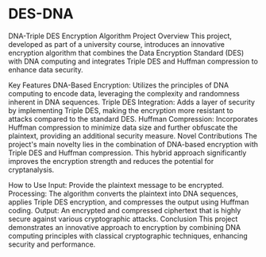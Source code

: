 # DES-DNA
DNA-Triple DES Encryption Algorithm
Project Overview
This project, developed as part of a university course, introduces an innovative encryption algorithm that combines the Data Encryption Standard (DES) with DNA computing and integrates Triple DES and Huffman compression to enhance data security.

Key Features
DNA-Based Encryption: Utilizes the principles of DNA computing to encode data, leveraging the complexity and randomness inherent in DNA sequences.
Triple DES Integration: Adds a layer of security by implementing Triple DES, making the encryption more resistant to attacks compared to the standard DES.
Huffman Compression: Incorporates Huffman compression to minimize data size and further obfuscate the plaintext, providing an additional security measure.
Novel Contributions
The project's main novelty lies in the combination of DNA-based encryption with Triple DES and Huffman compression. This hybrid approach significantly improves the encryption strength and reduces the potential for cryptanalysis.

How to Use
Input: Provide the plaintext message to be encrypted.
Processing: The algorithm converts the plaintext into DNA sequences, applies Triple DES encryption, and compresses the output using Huffman coding.
Output: An encrypted and compressed ciphertext that is highly secure against various cryptographic attacks.
Conclusion
This project demonstrates an innovative approach to encryption by combining DNA computing principles with classical cryptographic techniques, enhancing security and performance.
